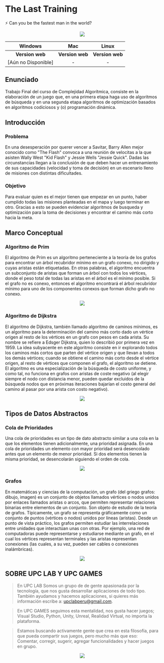 # The Last Training #
:zap: Can you be the fastest man in the world?

<div align="center">
  <img src="https://media.giphy.com/media/fW56oUG0CiYjC/giphy.gif">
</div>

| Windows | Mac | Linux |
|:-------------:|:---------:|:-------------------:|
|  **Version web** | **Version web** | **Version web** |
| [Aún no Disponible] | - | - |

## Enunciado
Trabajo Final del curso de Complejidad Algorítmica, consiste en la elaboración de un juego que, en una primera etapa haga uso de algoritmos de búsqueda y en una segunda etapa algoritmos de optimización basados en algoritmos codiciosos y (o) programación dinámica.

## Introducción
### Problema
En una desesperación por querer vencer a Savitar, Barry Allen mejor conocido como "The Flash" convoca a una reunión de velocitas a la que asisten Wally West "Kid Flash" y Jessie Wells "Jessie Quick". Dadas las circunstancias llegan a la conclusión de que deben hacer un entrenamiento de sus capacidades (velocidad y toma de decisión) en un escenario lleno de misiones con distintas dificultades.
### Objetivo
Para evaluar quien es el mejor tienen que empezar en un punto, haber cumplido todas las misiones planteadas en el mapa y luego terminar en otro. Gracias a esto se pueden evidenciar algoritmos de busqueda y optimización para la toma de decisiones y encontrar el camino más corto hacia la meta.

## Marco Conceptual
### Algoritmo de Prim
El algoritmo de Prim es un algoritmo perteneciente a la teoría de los grafos para encontrar un árbol recubridor mínimo en un grafo conexo, no dirigido y cuyas aristas están etiquetadas.
En otras palabras, el algoritmo encuentra un subconjunto de aristas que forman un árbol con todos los vértices, donde el peso total de todas las aristas en el árbol es el mínimo posible. Si el grafo no es conexo, entonces el algoritmo encontrará el árbol recubridor mínimo para uno de los componentes conexos que forman dicho grafo no conexo.

<div align="center">
  <img src="https://upload.wikimedia.org/wikipedia/commons/d/d2/Minimum_spanning_tree.svg">
</div>

### Algoritmo de Dijkstra
El algoritmo de Dijkstra, también llamado algoritmo de caminos mínimos, es un algoritmo para la determinación del camino más corto dado un vértice origen al resto de los vértices en un grafo con pesos en cada arista. Su nombre se refiere a Edsger Dijkstra, quien lo describió por primera vez en 1959.
La idea subyacente en este algoritmo consiste en ir explorando todos los caminos más cortos que parten del vértice origen y que llevan a todos los demás vértices; cuando se obtiene el camino más corto desde el vértice origen, al resto de vértices que componen el grafo, el algoritmo se detiene. El algoritmo es una especialización de la búsqueda de costo uniforme, y como tal, no funciona en grafos con aristas de coste negativo (al elegir siempre el nodo con distancia menor, pueden quedar excluidos de la búsqueda nodos que en próximas iteraciones bajarían el costo general del camino al pasar por una arista con costo negativo).

<div align="center">
  <img src="https://upload.wikimedia.org/wikipedia/commons/5/57/Dijkstra_Animation.gif">
</div>

## Tipos de Datos Abstractos
### Cola de Prioridades
Una cola de prioridades es un tipo de dato abstracto similar a una cola en la que los elementos tienen adicionalmente, una prioridad asignada. En una cola de prioridades un elemento con mayor prioridad será desencolado antes que un elemento de menor prioridad. Si dos elementos tienen la misma prioridad, se desencolarán siguiendo el orden de cola.

<div align="center">
  <img src="https://netmatze.files.wordpress.com/2014/08/priorityqueue.png">
</div>

### Grafos
En matemáticas y ciencias de la computación, un grafo (del griego grafos: dibujo, imagen) es un conjunto de objetos llamados vértices o nodos unidos por enlaces llamados aristas o arcos, que permiten representar relaciones binarias entre elementos de un conjunto. Son objeto de estudio de la teoría de grafos.
Típicamente, un grafo se representa gráficamente como un conjunto de puntos (vértices o nodos) unidos por líneas (aristas).
Desde un punto de vista práctico, los grafos permiten estudiar las interrelaciones entre unidades que interactúan unas con otras. Por ejemplo, una red de computadoras puede representarse y estudiarse mediante un grafo, en el cual los vértices representan terminales y las aristas representan conexiones (las cuales, a su vez, pueden ser cables o conexiones inalámbricas).

<div align="center">
  <img src="https://upload.wikimedia.org/wikipedia/commons/5/5b/6n-graf.svg">
</div>


## SOBRE UPC LAB Y UPC GAMES
> En UPC LAB Somos un grupo de  de gente apasionada por la tecnología, que nos gusta desarrollar aplicaciones de todo tipo.
> También ayudamos y hacemos aplicaciones, si quieres más información escribe a: <upclabperu@gmail.com>.

> En UPC GAMES seguimos esta mentalidad, nos gusta hacer juegos; Visual Studio, Python, Unity, Unreal, Realidad Virtual, no importa la plataforma.  

> Estamos buscando activamente gente que crea en esta filosofía, para que pueda compartir sus juegos, pero mucho más que eso: 
> Comentar, corregir, sugerir, agregar funcionalidades y hacer juegos en grupo.

<div align="center">
  <a href="https://github.com/upclab">
    <img src="https://cloud.githubusercontent.com/assets/9372893/16879913/501dca4a-4a78-11e6-9783-3600e0b260d8.png">
  </a>
</div>

